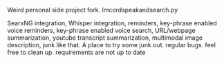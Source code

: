 Weird personal side project fork. lmcordspeakandsearch.py

SearxNG integration, Whisper integration, reminders, key-phrase enabled voice reminders, key-phrase enabled voice search, URL/webpage summarization, youtube transcript summarization, multimodal image description, junk like that. A place to try some junk out.
regular bugs. feel free to clean up.
requirements are not up to date
